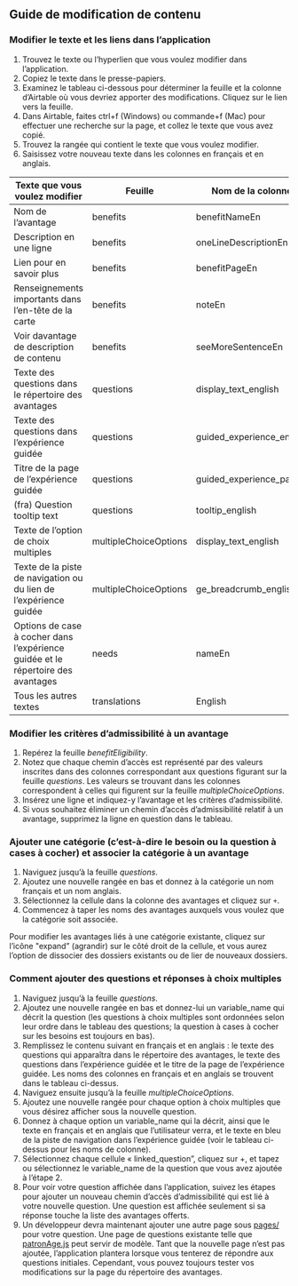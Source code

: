 ## Guide de modification de contenu

### Modifier le texte et les liens dans l’application

1. Trouvez le texte ou l’hyperlien que vous voulez modifier dans l’application.
2. Copiez le texte dans le presse-papiers.
3. Examinez le tableau ci-dessous pour déterminer la feuille et la colonne d’Airtable où vous devriez apporter des modifications. Cliquez sur le lien vers la feuille.
4. Dans Airtable, faites ctrl+f (Windows) ou commande+f (Mac) pour effectuer une recherche sur la page, et collez le texte que vous avez copié.
5. Trouvez la rangée qui contient le texte que vous voulez modifier.
6. Saisissez votre nouveau texte dans les colonnes en français et en anglais.

| Texte que vous voulez modifier                                                   | Feuille               | Nom de la colonne en anglais         | Nom de la colonne en français       |
| -------------------------------------------------------------------------------- | --------------------- | ------------------------------------ | ----------------------------------- |
| Nom de l’avantage                                                                | benefits              | benefitNameEn                        | benefitNameFr                       |
| Description en une ligne                                                         | benefits              | oneLineDescriptionEn                 | oneLineDescriptionFr                |
| Lien pour en savoir plus                                                            | benefits              | benefitPageEn                        | benefitPageFr                       |
| Renseignements importants dans l’en-tête de la carte                             | benefits              | noteEn                               | noteFr                              |
| Voir davantage de description de contenu                                         | benefits              | seeMoreSentenceEn                    | seeMoreSentenceFr                   |
| Texte des questions dans le répertoire des avantages                             | questions             | display_text_english                 | display_text_french                 |
| Texte des questions dans l’expérience guidée                                     | questions             | guided_experience_english            | guided_experience_french            |
| Titre de la page de l’expérience guidée                                          | questions             | guided_experience_page_title_english | guided_experience_page_title_french |
| (fra) Question tooltip text                                                      | questions             | tooltip_english                      | tooltip_french                      |
| Texte de l’option de choix multiples                                             | multipleChoiceOptions | display_text_english                 | display_text_french                 |
| Texte de la piste de navigation ou du lien de l’expérience guidée                | multipleChoiceOptions | ge_breadcrumb_english                | ge_breadcrumb_french                |
| Options de case à cocher dans l’expérience guidée et le répertoire des avantages | needs                 | nameEn                               | nameFr                              |
| Tous les autres textes                                                           | translations          | English                              | French                              |

### Modifier les critères d’admissibilité à un avantage

1. Repérez la feuille _benefitEligibility_.
2. Notez que chaque chemin d’accès est représenté par des valeurs inscrites dans des colonnes correspondant aux questions figurant sur la feuille _questions_. Les valeurs se trouvant dans les colonnes correspondent à celles qui figurent sur la feuille _multipleChoiceOptions_.
3. Insérez une ligne et indiquez-y l’avantage et les critères d’admissibilité.
4. Si vous souhaitez éliminer un chemin d’accès d’admissibilité relatif à un avantage, supprimez la ligne en question dans le tableau.

### Ajouter une catégorie (c’est-à-dire le besoin ou la question à cases à cocher) et associer la catégorie à un avantage

1. Naviguez jusqu’à la feuille _questions_.
2. Ajoutez une nouvelle rangée en bas et donnez à la catégorie un nom français et un nom anglais.
3. Sélectionnez la cellule dans la colonne des avantages et cliquez sur `+`.
4. Commencez à taper les noms des avantages auxquels vous voulez que la catégorie soit associée.

Pour modifier les avantages liés à une catégorie existante, cliquez sur l’icône "expand” (agrandir) sur le côté droit de la cellule, et vous aurez l’option de dissocier des dossiers existants ou de lier de nouveaux dossiers.

### Comment ajouter des questions et réponses à choix multiples

1. Naviguez jusqu’à la feuille _questions_.
2. Ajoutez une nouvelle rangée en bas et donnez-lui un variable_name qui décrit la question (les questions à choix multiples sont ordonnées selon leur ordre dans le tableau des questions; la question à cases à cocher sur les besoins est toujours en bas).
3. Remplissez le contenu suivant en français et en anglais : le texte des questions qui apparaîtra dans le répertoire des avantages, le texte des questions dans l’expérience guidée et le titre de la page de l’expérience guidée. Les noms des colonnes en français et en anglais se trouvent dans le tableau ci-dessus.
4. Naviguez ensuite jusqu’à la feuille _multipleChoiceOptions_.
5. Ajoutez une nouvelle rangée pour chaque option à choix multiples que vous désirez afficher sous la nouvelle question.
6. Donnez à chaque option un variable_name qui la décrit, ainsi que le texte en français et en anglais que l’utilisateur verra, et le texte en bleu de la piste de navigation dans l’expérience guidée (voir le tableau ci-dessus pour les noms de colonne).
7. Sélectionnez chaque cellule « linked_question”, cliquez sur +, et tapez ou sélectionnez le variable_name de la question que vous avez ajoutée à l’étape 2.
8. Pour voir votre question affichée dans l’application, suivez les étapes pour ajouter un nouveau chemin d’accès d’admissibilité qui est lié à votre nouvelle question. Une question est affichée seulement si sa réponse touche la liste des avantages offerts.
9. Un développeur devra maintenant ajouter une autre page sous [pages/](/pages/) pour votre question. Une page de questions existante telle que [patronAge.js](/pages/patronAge.js) peut servir de modèle. Tant que la nouvelle page n’est pas ajoutée, l’application plantera lorsque vous tenterez de répondre aux questions initiales. Cependant, vous pouvez toujours tester vos modifications sur la page du répertoire des avantages.
